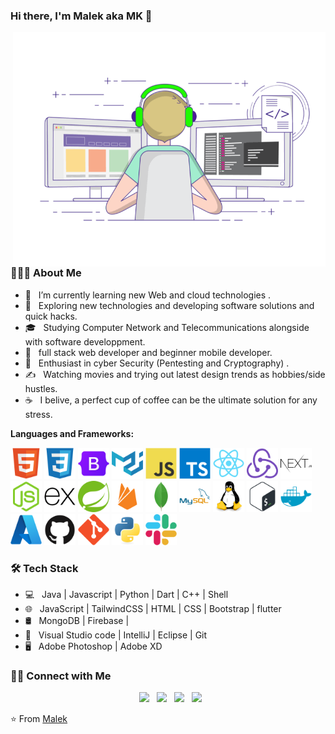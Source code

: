 ### Hi there, I'm Malek aka MK 👋 
<img align="right" alt="GIF" src="https://raw.githubusercontent.com/devSouvik/devSouvik/master/gif3.gif" width="500"/>

<h3> 👨🏻‍💻 About Me </h3>

- 🔭 &nbsp; I’m currently learning new Web and cloud technologies .
- 🤔 &nbsp; Exploring new technologies and developing software solutions and quick hacks.
- 🎓 &nbsp; Studying Computer Network and Telecommunications alongside with software developpment.
- 💼 &nbsp; full stack web developer and beginner mobile developer.
- 🌱 &nbsp; Enthusiast in cyber Security (Pentesting and Cryptography) .
- ✍️ &nbsp; Watching movies and trying out latest design trends as hobbies/side hustles.
- ☕ &nbsp; I belive, a perfect cup of coffee can be the ultimate solution for any stress. 


**Languages and Frameworks:**  
<p align="left">
<img width="50" height="50" alt="HTML5" src="https://github.com/devicons/devicon/blob/master/icons/html5/html5-original.svg"/>
<img width="50" height="50" alt="CSS3" src="https://github.com/devicons/devicon/blob/master/icons/css3/css3-original.svg"/>
<img width="50" height="50" alt="bootstrap" src="https://github.com/devicons/devicon/blob/master/icons/bootstrap/bootstrap-original.svg"/>
<img width="50" height="50" alt="mui" src="https://github.com/devicons/devicon/blob/master/icons/materialui/materialui-original.svg"/>
<img width="50" height="50" alt="javascript" src="https://github.com/devicons/devicon/blob/master/icons/javascript/javascript-original.svg"/>
<img width="50" height="50" alt="typescript" src="https://github.com/devicons/devicon/blob/master/icons/typescript/typescript-original.svg"/>
<img width="50" height="50" alt="react" src="https://github.com/devicons/devicon/blob/master/icons/react/react-original.svg"/>
<img width="50" height="50" alt="redux" src="https://github.com/devicons/devicon/blob/master/icons/redux/redux-original.svg"/>
<img width="50" height="50" alt="nextjs" src="https://github.com/devicons/devicon/blob/master/icons/nextjs/nextjs-original-wordmark.svg"/>
<img width="50" height="50" alt="nodejs" src="https://github.com/devicons/devicon/blob/master/icons/nodejs/nodejs-original.svg"/>
<img width="50" height="50" alt="express" src="https://github.com/devicons/devicon/blob/master/icons/express/express-original.svg"/>
<img width="50" height="50" alt="spring" src="https://github.com/devicons/devicon/blob/master/icons/spring/spring-original.svg"/>
<img width="50" height="50" alt="firebase" src="https://github.com/devicons/devicon/blob/master/icons/firebase/firebase-plain.svg"/>
<img width="50" height="50" alt="mongodb" src="https://github.com/devicons/devicon/blob/master/icons/mongodb/mongodb-original.svg"/>
<img width="50" height="50" alt="mysql" src="https://github.com/devicons/devicon/blob/master/icons/mysql/mysql-original-wordmark.svg"/>
<img width="50" height="50" alt="linux" src="https://github.com/devicons/devicon/blob/master/icons/linux/linux-original.svg"/>
<img width="50" height="50" alt="bash" src="https://github.com/devicons/devicon/blob/master/icons/bash/bash-original.svg"/>
<img width="50" height="50" alt="docker" src="https://github.com/devicons/devicon/blob/master/icons/docker/docker-plain.svg"/>
<img width="50" height="50" alt="typescript" src="https://github.com/devicons/devicon/blob/master/icons/azure/azure-original.svg"/>
<img width="50" height="50" alt="github" src="https://github.com/devicons/devicon/blob/master/icons/github/github-original.svg"/>
<img width="50" height="50" alt="git" src="https://github.com/devicons/devicon/blob/master/icons/git/git-original.svg"/>
<img width="50" height="50" alt="python" src="https://github.com/devicons/devicon/blob/master/icons/python/python-original.svg">
<img width="50" height="50" alt="slack" src="https://github.com/devicons/devicon/blob/master/icons/slack/slack-original.svg"/>

<h3>🛠 Tech Stack</h3> 

- 💻 &nbsp; Java | Javascript | Python | Dart | C++ | Shell
- 🌐 &nbsp; JavaScript | TailwindCSS | HTML | CSS | Bootstrap | flutter
- 🛢 &nbsp;  MongoDB | Firebase | 
- 🔧 &nbsp;  Visual Studio code | IntelliJ | Eclipse | Git
- 🖥 &nbsp;  Adobe Photoshop | Adobe XD



<h3> 🤝🏻 Connect with Me </h3>

<p align="center">
&nbsp; <a href="https://twitter.com/ZaagMalek" target="_blank" rel="noopener noreferrer"><img src="https://img.icons8.com/plasticine/100/000000/twitter.png" width="50" /></a>  
&nbsp; <a href="https://www.instagram.com/zaagmalek/" target="_blank" rel="noopener noreferrer"><img src="https://img.icons8.com/plasticine/100/000000/instagram-new.png" width="50" /></a>  
&nbsp; <a href="https://www.linkedin.com/in/malekzaag/" target="_blank" rel="noopener noreferrer"><img src="https://img.icons8.com/plasticine/100/000000/linkedin.png" width="50" /></a>
&nbsp; <a href="zaag.malek1@gmail.com" target="_blank" rel="noopener noreferrer"><img src="https://img.icons8.com/plasticine/100/000000/gmail.png"  width="50" /></a>
</p>

⭐️ From [Malek](https://github.com/Malek-Zaag)

